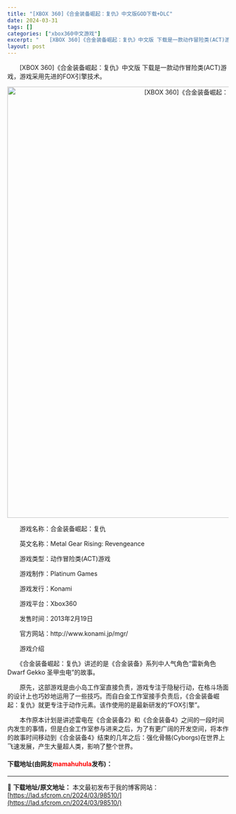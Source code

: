 ```yaml
---
title: "[XBOX 360]《合金装备崛起：复仇》中文版GOD下载+DLC"
date: 2024-03-31
tags: []
categories: ["xbox360中文游戏"]
excerpt: "　　[XBOX 360]《合金装备崛起：复仇》中文版 下载是一款动作冒险类(ACT)游戏，游戏采用先进的FOX引擎技术。 　　游戏名称：合金装备崛起：复仇 　　英文名称：Metal Gear Rising: Revengeance 　　游戏类型：动作冒险类(ACT)游戏 　　游戏制作：Platinu&hellip;"
layout: post
---
```


 <p>　　[XBOX 360]《合金装备崛起：复仇》中文版 下载是一款动作冒险类(ACT)游戏，游戏采用先进的FOX引擎技术。</p> <p align="center"><img align="" border="0" src="https://lad.sfcrom.cn/wp-content/uploads/2024/03/20240330_66083e3a439c8.webp" width="979" alt="[XBOX 360]《合金装备崛起：复仇》中文版GOD下载+DLC" /></p> <p>　　游戏名称：合金装备崛起：复仇</p> <p>　　英文名称：Metal Gear Rising: Revengeance</p> <p>　　游戏类型：动作冒险类(ACT)游戏</p> <p>　　游戏制作：Platinum Games</p> <p>　　游戏发行：Konami</p> <p>　　游戏平台：Xbox360</p> <p>　　发售时间：2013年2月19日</p> <p>　　官方网站：http://www.konami.jp/mgr/</p> <p>　　游戏介绍</p> <p>　　《合金装备崛起：复仇》讲述的是《合金装备》系列中人气角色&ldquo;雷新角色Dwarf Gekko 圣甲虫电&rdquo;的故事。</p> <p>　　原先，这部游戏是由小岛工作室直接负责，游戏专注于隐秘行动，在格斗场面的设计上也巧妙地运用了一些技巧。而自白金工作室接手负责后，《合金装备崛起：复仇》就更专注于动作元素。该作使用的是最新研发的&ldquo;FOX引擎&rdquo;。</p> <p>　　本作原本计划是讲述雷电在《合金装备2》和《合金装备4》之间的一段时间内发生的事情，但是白金工作室参与进来之后，为了有更广阔的开发空间，将本作的故事时间移动到《合金装备4》结束的几年之后：强化骨骼(Cyborgs)在世界上飞速发展，产生大量超人类，影响了整个世界。</p> <p><h4>下载地址(由网友<font color="red">mamahuhula</font>发布)：</h4></p> 

---
📖 **下载地址/原文地址：** 本文最初发布于我的博客网站：[https://lad.sfcrom.cn/2024/03/98510/](https://lad.sfcrom.cn/2024/03/98510/)
